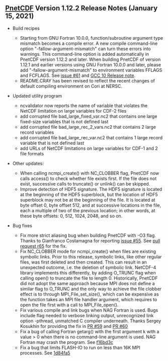 [PnetCDF](https://parallel-netcdf.github.io) Version 1.12.2 Release Notes (January 15, 2021)
------------------------------------------------------------------------------

* Build recipes
  + Starting from GNU Fortran 10.0.0, function/subroutine argument type
    mismatch becomes a compile error. A new compile command-line option
    "-fallow-argument-mismatch" can turn these errors into warnings. This
    command-line option is added automatically in PnetCDF version 1.12.2 and
    later. When building PnetCDF of version 1.12.1 and earlier versions using
    GNU Fortran 10.0.0 and later, please add "-fallow-argument-mismatch" to
    environment variables FFLAGS and FCFLAGS.
    See [issue #61](https://github.com/Parallel-NetCDF/PnetCDF/issues/61)
    and [GCC 10 Release note](https://gcc.gnu.org/gcc-10/changes.html).
  + README.CRAY has been revised to reflect the recent changes of default
    compiling environment on Cori at NERSC.

* Updated utility program
  + ncvalidator now reports the name of variable that violates the NetCDF
    limitation on large variables for CDF-2 files
  + add corrupted file bad_large_fixed_var.nc2 that contains one large
    fixed-size variables that is not defined last
  + add corrupted file bad_large_rec_2_vars.nc2 that contains 2 large record
    variables
  + add corrupted file bad_large_rec_var.nc2 that contains 1 large record
    variable that is not defined last
  + add URLs of NetCDF limitations on large variables for CDF-1 and 2 file
    formats

* Other updates:
  + When calling ncmpi_create() with NC_CLOBBER flag, PnetCDF now calls
    access() to check whether file exists first. If the file does not exist,
    successive calls to truncate() or unlink() can be skipped.
  + Improve detection of HDF5 signature. The HDF5 signature is located at the
    beginning of the HDF5 superblock, but the location of HDF5 superblock may
    not be at the beginning of the file. It is located at byte offset 0, byte
    offset 512, and at successive locations in the file, each a multiple of two
    of the previous location; in other words, at these byte offsets: 0, 512,
    1024, 2048, and so on.

* Bug fixes
  + Fix more strict aliasing bug when building PnetCDF with -O3 flag. Thanks to
    Gianfranco Costamagna for reporting
    [issue #55](https://github.com/Parallel-NetCDF/PnetCDF/issues/55). See
    [pull request r65](https://github.com/Parallel-NetCDF/PnetCDF/pull/65) for
    the fix.
  + Fix NC_CLOBBER mode for ncmpi_create() when files are existing symbolic
    links. Prior to this release, symbolic links, like other regular files, was
    first deleted and then created. This can result in an unexpected outcome,
    i.e. the deletion of symbolic link. NetCDF-4 library implements this
    differently, by adding O_TRUNC flag when calling open() to truncate the
    file to length 0. Historically, PnetCDF did not adopt the same approach
    because MPI does not define a similar flag to O_TRUNC and the only way to
    achieve the file clobber effect is to through MPI_File_set_size(), which
    can be expensive as the function takes an MPI file handler argument, which
    requires to open the file first with a call to MPI_File_open().
  + Fix various compile and link bugs when NAG Fortran is used. Bugs include
    flag needed to verbose linking output, unrecognized link option -pthread,
    unmatched C compiler underneath. Thanks Sergey Kosukhin for providing the
    fix in [PR #59](https://github.com/Parallel-NetCDF/PnetCDF/pull/59)
    and [PR #60](https://github.com/Parallel-NetCDF/PnetCDF/pull/60)
  + Fix a bug of calling Fortran getarg() with the first argument k with a
    value > 0 when there is no command-line argument is used. NAG Fortran may
    crash the program. See
    [f16bd3c](https://github.com/Parallel-NetCDF/PnetCDF/commit/f16bd3c1ba1b08eade2384f094c519f3f2dc114e)
  + Fix a bug that limits FLASH-IO to run on less than 16K MPI processes. See
    [1d84fa5](https://github.com/Parallel-NetCDF/PnetCDF/commit/1d84fa5d54ca9179da4a5b1a4ee3b92cc92287ed)


